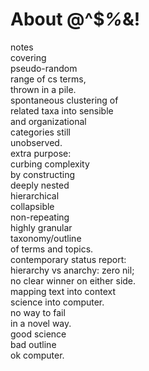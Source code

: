 # About @^$*%*&!

notes    
covering     
pseudo-random     
range of cs terms,    
thrown in a pile.    
spontaneous clustering of     
related taxa into sensible     
and organizational   
categories still   
unobserved.   
extra purpose:    
curbing complexity    
by constructing   
deeply nested   
hierarchical   
collapsible   
non-repeating   
highly granular   
taxonomy/outline    
of terms and topics.    
contemporary status report:    
hierarchy vs anarchy: zero nil;    
no clear winner on either side.    
mapping text into context    
science into computer.   
no way to fail   
in a novel way.   
good science     
bad outline     
ok computer.
